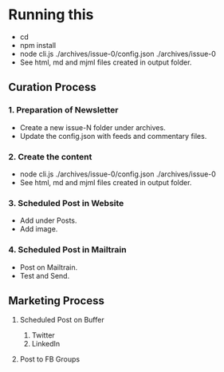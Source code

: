 # Running this

- cd <folder>
- npm install
- node cli.js ./archives/issue-0/config.json ./archives/issue-0
- See html, md and mjml files created in output folder.

## Curation Process

### 1. Preparation of Newsletter

- Create a new issue-N folder under archives.
- Update the config.json with feeds and commentary files.

### 2. Create the content

- node cli.js ./archives/issue-0/config.json ./archives/issue-0
- See html, md and mjml files created in output folder.

### 3. Scheduled Post in Website

- Add under Posts.
- Add image.

### 4. Scheduled Post in Mailtrain

- Post on Mailtrain.
- Test and Send.

## Marketing Process

1. Scheduled Post on Buffer
   1. Twitter
   2. LinkedIn

2. Post to FB Groups
